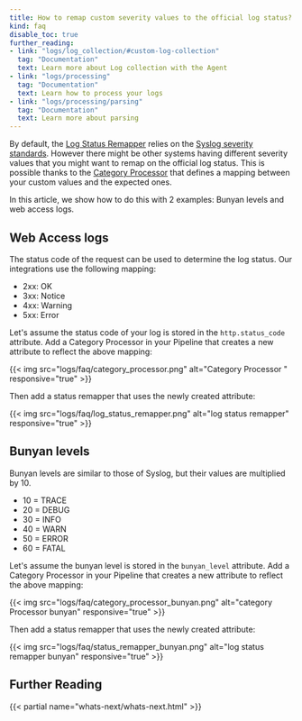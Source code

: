```yaml
---
title: How to remap custom severity values to the official log status?
kind: faq
disable_toc: true
further_reading:
- link: "logs/log_collection/#custom-log-collection"
  tag: "Documentation"
  text: Learn more about Log collection with the Agent
- link: "logs/processing"
  tag: "Documentation"
  text: Learn how to process your logs
- link: "logs/processing/parsing"
  tag: "Documentation"
  text: Learn more about parsing
---
```


By default, the [Log Status Remapper][1] relies on the [Syslog severity standards][2].
However there might be other systems having different severity values that you might want to remap on the official log status.
This is possible thanks to the [Category Processor][3] that defines a mapping between your custom values and the expected ones.

In this article, we show how to do this with 2 examples: Bunyan levels and web access logs.


## Web Access logs

The status code of the request can be used to determine the log status. Our integrations use the following mapping:

* 2xx: OK
* 3xx: Notice
* 4xx: Warning
* 5xx: Error

Let's assume the status code of your log is stored in the `http.status_code` attribute.
Add a Category Processor in your Pipeline that creates a new attribute to reflect the above mapping:

{{< img src="logs/faq/category_processor.png" alt="Category Processor " responsive="true" >}}

Then add a status remapper that uses the newly created attribute:

{{< img src="logs/faq/log_status_remapper.png" alt="log status remapper" responsive="true" >}}

## Bunyan levels

Bunyan levels are similar to those of Syslog, but their values are multiplied by 10.

* 10 = TRACE
* 20 = DEBUG
* 30 = INFO
* 40 = WARN
* 50 = ERROR
* 60 = FATAL

Let's assume the bunyan level is stored in the `bunyan_level` attribute.
Add a Category Processor in your Pipeline that creates a new attribute to reflect the above mapping:

{{< img src="logs/faq/category_processor_bunyan.png" alt="category Processor  bunyan" responsive="true" >}}

Then add a status remapper that uses the newly created attribute:

{{< img src="logs/faq/status_remapper_bunyan.png" alt="log status remapper bunyan" responsive="true" >}}

## Further Reading

{{< partial name="whats-next/whats-next.html" >}}

[1]: /logs/processing/#log-status-remapper
[2]: https://en.wikipedia.org/wiki/Syslog#Severity_level
[3]: /logs/processing/#category-processor
